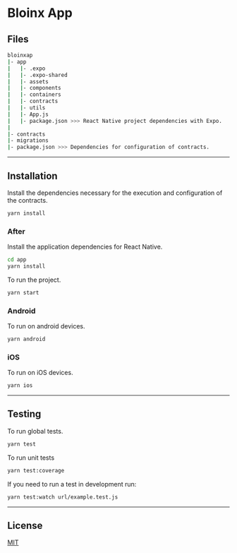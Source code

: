 # Bloinx App
## Files

```bash
bloinxap
|- app
|   |- .expo
|   |- .expo-shared
|   |- assets
|   |- components
|   |- containers
|   |- contracts
|   |- utils
|   |- App.js
|   |- package.json >>> React Native project dependencies with Expo.
|
|- contracts
|- migrations
|- package.json >>> Dependencies for configuration of contracts.
```
***
## Installation

Install the dependencies necessary for the execution and configuration of the contracts.
```bash
yarn install
```
### After
Install the application dependencies for React Native.
```bash
cd app
yarn install
```
To run the project.
```bash
yarn start
```

### Android
To run on android devices.
```bash
yarn android
```

### iOS
To run on iOS devices.
```bash
yarn ios
```
***
## Testing
To run global tests.
```bash
yarn test
```
To run unit tests
```bash
yarn test:coverage
```
If you need to run a test in development run:
```bash
yarn test:watch url/example.test.js
```
***
## License
[MIT](https://choosealicense.com/licenses/mit/)